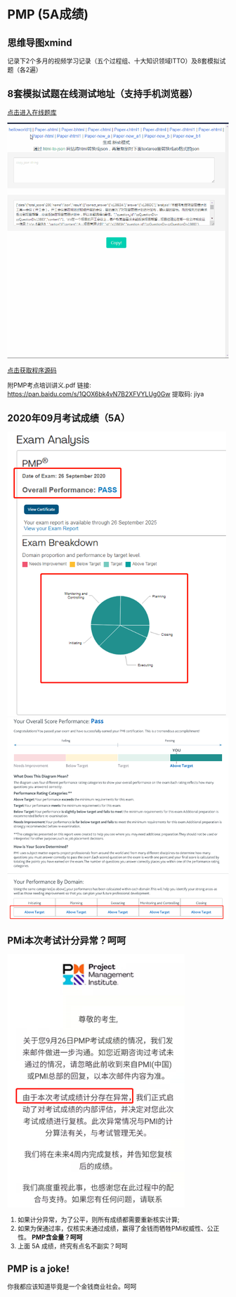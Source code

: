 # PMP (5A成绩)

## 思维导图xmind
记录下2个多月的视频学习记录（五个过程组、十大知识领域ITTO）及8套模拟试题（各2遍）

## 8套模拟试题在线测试地址（支持手机浏览器）
[点击进入在线题库](http://172.93.43.131:11000/)

![操作说明](https://raw.githubusercontent.com/emacle/pmpexam/master/public/exam_test.gif)

[点击获取程序源码](https://github.com/emacle/pmpexam)

附PMP考点培训讲义.pdf 链接: https://pan.baidu.com/s/1QOX6bk4vN7B2XFVYLUg0Gw 提取码: jiya

## 2020年09月考试成绩（5A）
![5A](https://raw.githubusercontent.com/emacle/pmpexam/master/public/5A.png)
![5A-2](https://raw.githubusercontent.com/emacle/pmpexam/master/public/5A-2.png)

## PMi本次考试计分异常？呵呵

![wrong.png](https://raw.githubusercontent.com/emacle/pmpexam/master/public/wrong.png)

1. 如果计分异常，为了公平，则所有成绩都需要重新核实计算; 
2. 如果为保通过率，仅核实未通过成绩，赢得了金钱而牺牲PMi权威性、公正性。 **PMP含金量？呵呵**
3. 上面 5A 成绩，终究有点名不副实？呵呵

## PMP is a joke!
你我都应该知道毕竟是一个金钱商业社会。呵呵
